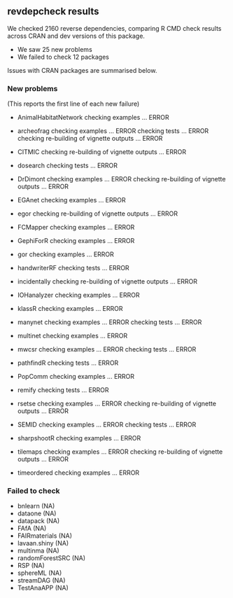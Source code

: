 ## revdepcheck results

We checked 2160 reverse dependencies, comparing R CMD check results across CRAN and dev versions of this package.

 * We saw 25 new problems
 * We failed to check 12 packages

Issues with CRAN packages are summarised below.

### New problems
(This reports the first line of each new failure)

* AnimalHabitatNetwork
  checking examples ... ERROR

* archeofrag
  checking examples ... ERROR
  checking tests ... ERROR
  checking re-building of vignette outputs ... ERROR

* CITMIC
  checking re-building of vignette outputs ... ERROR

* dosearch
  checking tests ... ERROR

* DrDimont
  checking examples ... ERROR
  checking re-building of vignette outputs ... ERROR

* EGAnet
  checking examples ... ERROR

* egor
  checking re-building of vignette outputs ... ERROR

* FCMapper
  checking examples ... ERROR

* GephiForR
  checking examples ... ERROR

* gor
  checking examples ... ERROR

* handwriterRF
  checking tests ... ERROR

* incidentally
  checking re-building of vignette outputs ... ERROR

* IOHanalyzer
  checking examples ... ERROR

* klassR
  checking examples ... ERROR

* manynet
  checking examples ... ERROR
  checking tests ... ERROR

* multinet
  checking examples ... ERROR

* mwcsr
  checking examples ... ERROR
  checking tests ... ERROR

* pathfindR
  checking tests ... ERROR

* PopComm
  checking examples ... ERROR

* remify
  checking tests ... ERROR

* rsetse
  checking examples ... ERROR
  checking re-building of vignette outputs ... ERROR

* SEMID
  checking examples ... ERROR
  checking tests ... ERROR

* sharpshootR
  checking examples ... ERROR

* tilemaps
  checking examples ... ERROR
  checking re-building of vignette outputs ... ERROR

* timeordered
  checking examples ... ERROR

### Failed to check

* bnlearn         (NA)
* dataone         (NA)
* datapack        (NA)
* FAfA            (NA)
* FAIRmaterials   (NA)
* lavaan.shiny    (NA)
* multinma        (NA)
* randomForestSRC (NA)
* RSP             (NA)
* sphereML        (NA)
* streamDAG       (NA)
* TestAnaAPP      (NA)
